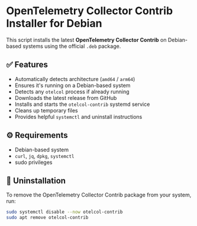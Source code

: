 # OpenTelemetry Collector Contrib Installer for Debian

This script installs the latest **OpenTelemetry Collector Contrib** on Debian-based systems using the official `.deb` package.

## ✅ Features

- Automatically detects architecture (`amd64` / `arm64`)
- Ensures it's running on a Debian-based system
- Detects any `otelcol` process if already running
- Downloads the latest release from GitHub
- Installs and starts the `otelcol-contrib` systemd service
- Cleans up temporary files
- Provides helpful `systemctl` and uninstall instructions

## ⚙️ Requirements

- Debian-based system
- `curl`, `jq`, `dpkg`, `systemctl`
- sudo privileges

## 🧹 Uninstallation

To remove the OpenTelemetry Collector Contrib package from your system, run:

```bash
sudo systemctl disable --now otelcol-contrib
sudo apt remove otelcol-contrib